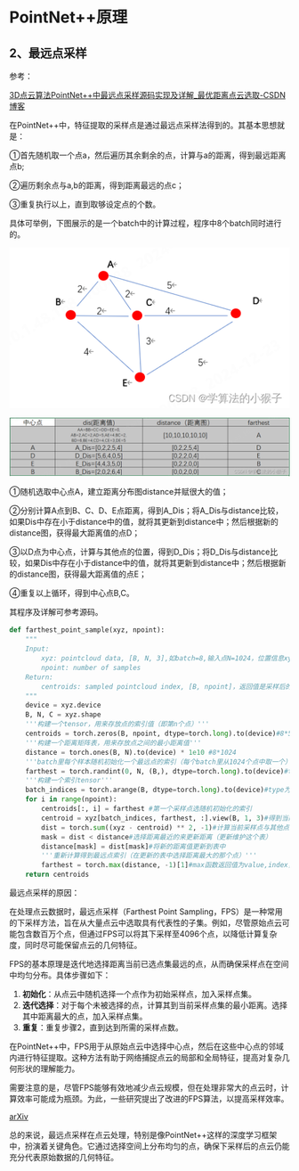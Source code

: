 # PointNet++原理





##

## 2、最远点采样

参考：

[3D点云算法PointNet++中最远点采样源码实现及详解_最优距离点云选取-CSDN博客](https://blog.csdn.net/m0_54361461/article/details/128047232)



在PointNet++中，特征提取的采样点是通过最远点采样法得到的。其基本思想就是：

①首先随机取一个点a，然后遍历其余剩余的点，计算与a的距离，得到最远距离点b;

②遍历剩余点与a,b的距离，得到距离最远的点c；

③重复执行以上，直到取够设定点的个数。

具体可举例，下图展示的是一个batch中的计算过程，程序中8个batch同时进行的。

![](.\pic\7afee91d2a53db66d3a66e9c7c4cd0af.png)

![dc7f4c9aac937f37a4e9ed11c4a07fe7](.\pic\dc7f4c9aac937f37a4e9ed11c4a07fe7.png)



 ①随机选取中心点A，建立距离分布图distance并赋很大的值；

②分别计算A点到B、C、D、E点距离，得到A_Dis；将A_Dis与distance比较，如果Dis中存在小于distance中的值，就将其更新到distance中；然后根据新的distance图，获得最大距离值的点D；

③以D点为中心点，计算与其他点的位置，得到D_Dis；将D_Dis与distance比较，如果Dis中存在小于distance中的值，就将其更新到distance中；然后根据新的distance图，获得最大距离值的点E；

④重复以上循环，得到中心点B,C。

其程序及详解可参考源码。

``` python
def farthest_point_sample(xyz, npoint):
    """
    Input:
        xyz: pointcloud data, [B, N, 3],如batch=8,输入点N=1024，位置信息xyz=3
        npoint: number of samples
    Return:
        centroids: sampled pointcloud index, [B, npoint]，返回值是采样后的中心点索引
    """
    device = xyz.device
    B, N, C = xyz.shape
    '''构建一个tensor，用来存放点的索引值（即第n个点）'''
    centroids = torch.zeros(B, npoint, dtype=torch.long).to(device)#8*512
    '''构建一个距离矩阵表，用来存放点之间的最小距离值'''
    distance = torch.ones(B, N).to(device) * 1e10 #8*1024
    '''batch里每个样本随机初始化一个最远点的索引（每个batch里从1024个点中取一个）'''
    farthest = torch.randint(0, N, (B,), dtype=torch.long).to(device)#type为tensor(8,)
    '''构建一个索引tensor'''
    batch_indices = torch.arange(B, dtype=torch.long).to(device)#type为tensor(8,)
    for i in range(npoint):
        centroids[:, i] = farthest #第一个采样点选随机初始化的索引
        centroid = xyz[batch_indices, farthest, :].view(B, 1, 3)#得到当前采样点的坐标 B*3
        dist = torch.sum((xyz - centroid) ** 2, -1)#计算当前采样点与其他点的距离，type为tensor(8,1024)
        mask = dist < distance#选择距离最近的来更新距离（更新维护这个表）
        distance[mask] = dist[mask]#将新的距离值更新到表中
        '''重新计算得到最远点索引（在更新的表中选择距离最大的那个点）'''
        farthest = torch.max(distance, -1)[1]#max函数返回值为value,index，因此取[1]值，即索引值，返回最远点索引
    return centroids
```





最远点采样的原因：

在处理点云数据时，最远点采样（Farthest Point Sampling，FPS）是一种常用的下采样方法，旨在从大量点云中选取具有代表性的子集。例如，尽管原始点云可能包含数百万个点，但通过FPS可以将其下采样至4096个点，以降低计算复杂度，同时尽可能保留点云的几何特征。

FPS的基本原理是迭代地选择距离当前已选点集最远的点，从而确保采样点在空间中均匀分布。具体步骤如下：

1. **初始化**：从点云中随机选择一个点作为初始采样点，加入采样点集。
2. **迭代选择**：对于每个未被选择的点，计算其到当前采样点集的最小距离。选择其中距离最大的点，加入采样点集。
3. **重复**：重复步骤2，直到达到所需的采样点数。

在PointNet++中，FPS用于从原始点云中选择中心点，然后在这些中心点的邻域内进行特征提取。这种方法有助于网络捕捉点云的局部和全局特征，提高对复杂几何形状的理解能力。

需要注意的是，尽管FPS能够有效地减少点云规模，但在处理非常大的点云时，计算效率可能成为瓶颈。为此，一些研究提出了改进的FPS算法，以提高采样效率。 

[arXiv](https://arxiv.org/abs/2208.08795?utm_source=chatgpt.com)



总的来说，最远点采样在点云处理，特别是像PointNet++这样的深度学习框架中，扮演着关键角色。它通过选择空间上分布均匀的点，确保下采样后的点云仍能充分代表原始数据的几何特征。